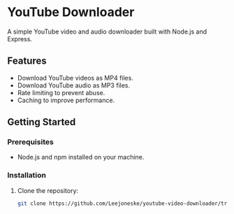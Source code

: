 # YouTube Downloader

A simple YouTube video and audio downloader built with Node.js and Express.

## Features

- Download YouTube videos as MP4 files.
- Download YouTube audio as MP3 files.
- Rate limiting to prevent abuse.
- Caching to improve performance.

## Getting Started

### Prerequisites

- Node.js and npm installed on your machine.

### Installation

1. Clone the repository:
   ```sh
   git clone https://github.com/Leejoneske/youtube-video-downloader/tree/main
